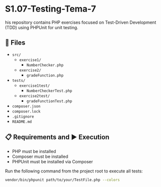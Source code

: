 # S1.07-Testing-Tema-7

his repository contains PHP exercises focused on Test-Driven Development (TDD) using PHPUnit for unit testing.

## 📁 Files

- `src/`
  - `exercise1/`
    - `NumberChecker.php`
  - `exercise2/`
    - `gradeFunction.php`
- `tests/`
  - `exercise1test/`
    - `NumberCheckerTest.php`
  - `exercise2test/`
    - `gradeFunctionTest.php`
- `composer.json`
- `composer.lock`
- `.gitignore`
- `README.md`

## 📋 Requirements and ▶️ Execution

- PHP must be installed
- Composer must be installed
- PHPUnit must be installed via Composer

Run the following command from the project root to execute all tests:

```bash
vendor/bin/phpunit path/to/your/TestFile.php --colors

